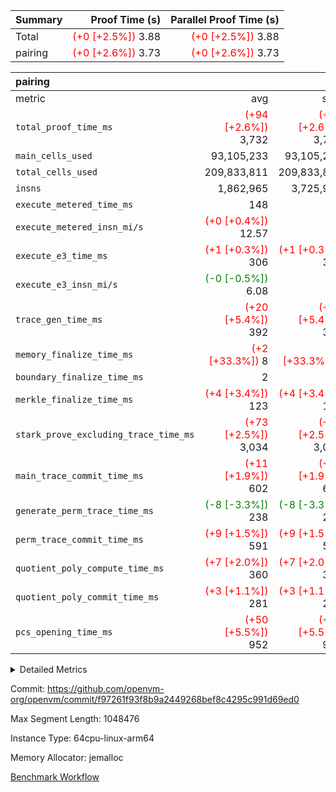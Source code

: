| Summary | Proof Time (s) | Parallel Proof Time (s) |
|:---|---:|---:|
| Total | <span style='color: red'>(+0 [+2.5%])</span> 3.88 | <span style='color: red'>(+0 [+2.5%])</span> 3.88 |
| pairing | <span style='color: red'>(+0 [+2.6%])</span> 3.73 | <span style='color: red'>(+0 [+2.6%])</span> 3.73 |


| pairing |||||
|:---|---:|---:|---:|---:|
|metric|avg|sum|max|min|
| `total_proof_time_ms ` | <span style='color: red'>(+94 [+2.6%])</span> 3,732 | <span style='color: red'>(+94 [+2.6%])</span> 3,732 | <span style='color: red'>(+94 [+2.6%])</span> 3,732 | <span style='color: red'>(+94 [+2.6%])</span> 3,732 |
| `main_cells_used     ` |  93,105,233 |  93,105,233 |  93,105,233 |  93,105,233 |
| `total_cells_used    ` |  209,833,811 |  209,833,811 |  209,833,811 |  209,833,811 |
| `insns               ` |  1,862,965 |  3,725,930 |  1,862,965 |  1,862,965 |
| `execute_metered_time_ms` |  148 | -          | -          | -          |
| `execute_metered_insn_mi/s` | <span style='color: red'>(+0 [+0.4%])</span> 12.57 | -          | <span style='color: red'>(+0 [+0.4%])</span> 12.57 | <span style='color: red'>(+0 [+0.4%])</span> 12.57 |
| `execute_e3_time_ms  ` | <span style='color: red'>(+1 [+0.3%])</span> 306 | <span style='color: red'>(+1 [+0.3%])</span> 306 | <span style='color: red'>(+1 [+0.3%])</span> 306 | <span style='color: red'>(+1 [+0.3%])</span> 306 |
| `execute_e3_insn_mi/s` | <span style='color: green'>(-0 [-0.5%])</span> 6.08 | -          | <span style='color: green'>(-0 [-0.5%])</span> 6.08 | <span style='color: green'>(-0 [-0.5%])</span> 6.08 |
| `trace_gen_time_ms   ` | <span style='color: red'>(+20 [+5.4%])</span> 392 | <span style='color: red'>(+20 [+5.4%])</span> 392 | <span style='color: red'>(+20 [+5.4%])</span> 392 | <span style='color: red'>(+20 [+5.4%])</span> 392 |
| `memory_finalize_time_ms` | <span style='color: red'>(+2 [+33.3%])</span> 8 | <span style='color: red'>(+2 [+33.3%])</span> 8 | <span style='color: red'>(+2 [+33.3%])</span> 8 | <span style='color: red'>(+2 [+33.3%])</span> 8 |
| `boundary_finalize_time_ms` |  2 |  2 |  2 |  2 |
| `merkle_finalize_time_ms` | <span style='color: red'>(+4 [+3.4%])</span> 123 | <span style='color: red'>(+4 [+3.4%])</span> 123 | <span style='color: red'>(+4 [+3.4%])</span> 123 | <span style='color: red'>(+4 [+3.4%])</span> 123 |
| `stark_prove_excluding_trace_time_ms` | <span style='color: red'>(+73 [+2.5%])</span> 3,034 | <span style='color: red'>(+73 [+2.5%])</span> 3,034 | <span style='color: red'>(+73 [+2.5%])</span> 3,034 | <span style='color: red'>(+73 [+2.5%])</span> 3,034 |
| `main_trace_commit_time_ms` | <span style='color: red'>(+11 [+1.9%])</span> 602 | <span style='color: red'>(+11 [+1.9%])</span> 602 | <span style='color: red'>(+11 [+1.9%])</span> 602 | <span style='color: red'>(+11 [+1.9%])</span> 602 |
| `generate_perm_trace_time_ms` | <span style='color: green'>(-8 [-3.3%])</span> 238 | <span style='color: green'>(-8 [-3.3%])</span> 238 | <span style='color: green'>(-8 [-3.3%])</span> 238 | <span style='color: green'>(-8 [-3.3%])</span> 238 |
| `perm_trace_commit_time_ms` | <span style='color: red'>(+9 [+1.5%])</span> 591 | <span style='color: red'>(+9 [+1.5%])</span> 591 | <span style='color: red'>(+9 [+1.5%])</span> 591 | <span style='color: red'>(+9 [+1.5%])</span> 591 |
| `quotient_poly_compute_time_ms` | <span style='color: red'>(+7 [+2.0%])</span> 360 | <span style='color: red'>(+7 [+2.0%])</span> 360 | <span style='color: red'>(+7 [+2.0%])</span> 360 | <span style='color: red'>(+7 [+2.0%])</span> 360 |
| `quotient_poly_commit_time_ms` | <span style='color: red'>(+3 [+1.1%])</span> 281 | <span style='color: red'>(+3 [+1.1%])</span> 281 | <span style='color: red'>(+3 [+1.1%])</span> 281 | <span style='color: red'>(+3 [+1.1%])</span> 281 |
| `pcs_opening_time_ms ` | <span style='color: red'>(+50 [+5.5%])</span> 952 | <span style='color: red'>(+50 [+5.5%])</span> 952 | <span style='color: red'>(+50 [+5.5%])</span> 952 | <span style='color: red'>(+50 [+5.5%])</span> 952 |



<details>
<summary>Detailed Metrics</summary>

|  | keygen_time_ms | commit_exe_time_ms | app proof_time_ms |
| --- | --- | --- |
|  | 1,044 | 11 | 5,329 | 

| group | prove_segment_time_ms | memory_to_vec_partition_time_ms | insns | fri.log_blowup | execute_metered_time_ms | execute_metered_insn_mi/s | compute_user_public_values_proof_time_ms |
| --- | --- | --- | --- | --- | --- | --- | --- |
| pairing | 5,108 | 23 | 1,862,965 | 1 | 148 | 12.57 | 58 | 

| group | air_name | quotient_deg | interactions | constraints |
| --- | --- | --- | --- | --- |
| pairing | AccessAdapterAir<16> | 2 | 5 | 12 | 
| pairing | AccessAdapterAir<2> | 2 | 5 | 12 | 
| pairing | AccessAdapterAir<32> | 2 | 5 | 12 | 
| pairing | AccessAdapterAir<4> | 2 | 5 | 12 | 
| pairing | AccessAdapterAir<8> | 2 | 5 | 12 | 
| pairing | BitwiseOperationLookupAir<8> | 2 | 2 | 4 | 
| pairing | KeccakVmAir | 2 | 321 | 4,513 | 
| pairing | MemoryMerkleAir<8> | 2 | 4 | 39 | 
| pairing | PersistentBoundaryAir<8> | 2 | 3 | 7 | 
| pairing | PhantomAir | 2 | 3 | 5 | 
| pairing | Poseidon2PeripheryAir<BabyBearParameters>, 1> | 2 | 1 | 286 | 
| pairing | ProgramAir | 1 | 1 | 4 | 
| pairing | RangeTupleCheckerAir<2> | 1 | 1 | 4 | 
| pairing | Rv32HintStoreAir | 2 | 18 | 28 | 
| pairing | VariableRangeCheckerAir | 1 | 1 | 4 | 
| pairing | VmAirWrapper<Rv32BaseAluAdapterAir, BaseAluCoreAir<4, 8> | 2 | 20 | 37 | 
| pairing | VmAirWrapper<Rv32BaseAluAdapterAir, LessThanCoreAir<4, 8> | 2 | 18 | 40 | 
| pairing | VmAirWrapper<Rv32BaseAluAdapterAir, ShiftCoreAir<4, 8> | 2 | 24 | 91 | 
| pairing | VmAirWrapper<Rv32BranchAdapterAir, BranchEqualCoreAir<4> | 2 | 11 | 20 | 
| pairing | VmAirWrapper<Rv32BranchAdapterAir, BranchLessThanCoreAir<4, 8> | 2 | 13 | 35 | 
| pairing | VmAirWrapper<Rv32CondRdWriteAdapterAir, Rv32JalLuiCoreAir> | 2 | 10 | 18 | 
| pairing | VmAirWrapper<Rv32IsEqualModAdapterAir<2, 1, 32, 32>, ModularIsEqualCoreAir<32, 4, 8> | 2 | 25 | 225 | 
| pairing | VmAirWrapper<Rv32JalrAdapterAir, Rv32JalrCoreAir> | 2 | 16 | 20 | 
| pairing | VmAirWrapper<Rv32LoadStoreAdapterAir, LoadSignExtendCoreAir<4, 8> | 2 | 18 | 33 | 
| pairing | VmAirWrapper<Rv32LoadStoreAdapterAir, LoadStoreCoreAir<4> | 2 | 17 | 40 | 
| pairing | VmAirWrapper<Rv32MultAdapterAir, DivRemCoreAir<4, 8> | 2 | 25 | 84 | 
| pairing | VmAirWrapper<Rv32MultAdapterAir, MulHCoreAir<4, 8> | 2 | 24 | 31 | 
| pairing | VmAirWrapper<Rv32MultAdapterAir, MultiplicationCoreAir<4, 8> | 2 | 19 | 19 | 
| pairing | VmAirWrapper<Rv32RdWriteAdapterAir, Rv32AuipcCoreAir> | 2 | 12 | 14 | 
| pairing | VmAirWrapper<Rv32VecHeapAdapterAir<1, 2, 2, 32, 32>, FieldExpressionCoreAir> | 2 | 415 | 480 | 
| pairing | VmAirWrapper<Rv32VecHeapAdapterAir<2, 1, 1, 32, 32>, FieldExpressionCoreAir> | 2 | 158 | 190 | 
| pairing | VmAirWrapper<Rv32VecHeapAdapterAir<2, 2, 2, 32, 32>, FieldExpressionCoreAir> | 2 | 428 | 457 | 
| pairing | VmConnectorAir | 2 | 5 | 11 | 

| group | air_name | segment | rows | prep_cols | perm_cols | main_cols | cells |
| --- | --- | --- | --- | --- | --- | --- | --- |
| pairing | AccessAdapterAir<16> | 0 | 262,144 |  | 16 | 25 | 10,747,904 | 
| pairing | AccessAdapterAir<32> | 0 | 131,072 |  | 16 | 41 | 7,471,104 | 
| pairing | AccessAdapterAir<8> | 0 | 524,288 |  | 16 | 17 | 17,301,504 | 
| pairing | BitwiseOperationLookupAir<8> | 0 | 65,536 | 3 | 8 | 2 | 655,360 | 
| pairing | MemoryMerkleAir<8> | 0 | 32,768 |  | 16 | 32 | 1,572,864 | 
| pairing | PersistentBoundaryAir<8> | 0 | 32,768 |  | 12 | 20 | 1,048,576 | 
| pairing | PhantomAir | 0 | 1 |  | 12 | 6 | 18 | 
| pairing | Poseidon2PeripheryAir<BabyBearParameters>, 1> | 0 | 32,768 |  | 8 | 300 | 10,092,544 | 
| pairing | ProgramAir | 0 | 32,768 |  | 8 | 10 | 589,824 | 
| pairing | RangeTupleCheckerAir<2> | 0 | 524,288 | 2 | 8 | 1 | 4,718,592 | 
| pairing | Rv32HintStoreAir | 0 | 256 |  | 44 | 32 | 19,456 | 
| pairing | VariableRangeCheckerAir | 0 | 262,144 | 2 | 8 | 1 | 2,359,296 | 
| pairing | VmAirWrapper<Rv32BaseAluAdapterAir, BaseAluCoreAir<4, 8> | 0 | 1,048,576 |  | 52 | 36 | 92,274,688 | 
| pairing | VmAirWrapper<Rv32BaseAluAdapterAir, LessThanCoreAir<4, 8> | 0 | 65,536 |  | 40 | 37 | 5,046,272 | 
| pairing | VmAirWrapper<Rv32BaseAluAdapterAir, ShiftCoreAir<4, 8> | 0 | 2,048 |  | 52 | 53 | 215,040 | 
| pairing | VmAirWrapper<Rv32BranchAdapterAir, BranchEqualCoreAir<4> | 0 | 262,144 |  | 28 | 26 | 14,155,776 | 
| pairing | VmAirWrapper<Rv32BranchAdapterAir, BranchLessThanCoreAir<4, 8> | 0 | 131,072 |  | 32 | 32 | 8,388,608 | 
| pairing | VmAirWrapper<Rv32CondRdWriteAdapterAir, Rv32JalLuiCoreAir> | 0 | 8,192 |  | 28 | 18 | 376,832 | 
| pairing | VmAirWrapper<Rv32IsEqualModAdapterAir<2, 1, 32, 32>, ModularIsEqualCoreAir<32, 4, 8> | 0 | 32 |  | 56 | 166 | 7,104 | 
| pairing | VmAirWrapper<Rv32JalrAdapterAir, Rv32JalrCoreAir> | 0 | 65,536 |  | 36 | 28 | 4,194,304 | 
| pairing | VmAirWrapper<Rv32LoadStoreAdapterAir, LoadStoreCoreAir<4> | 0 | 1,048,576 |  | 52 | 41 | 97,517,568 | 
| pairing | VmAirWrapper<Rv32MultAdapterAir, MulHCoreAir<4, 8> | 0 | 256 |  | 72 | 39 | 28,416 | 
| pairing | VmAirWrapper<Rv32MultAdapterAir, MultiplicationCoreAir<4, 8> | 0 | 512 |  | 52 | 31 | 42,496 | 
| pairing | VmAirWrapper<Rv32RdWriteAdapterAir, Rv32AuipcCoreAir> | 0 | 32,768 |  | 28 | 20 | 1,572,864 | 
| pairing | VmAirWrapper<Rv32VecHeapAdapterAir<2, 1, 1, 32, 32>, FieldExpressionCoreAir> | 0 | 1,024 |  | 320 | 263 | 596,992 | 
| pairing | VmAirWrapper<Rv32VecHeapAdapterAir<2, 2, 2, 32, 32>, FieldExpressionCoreAir> | 0 | 16,384 |  | 604 | 497 | 18,038,784 | 
| pairing | VmConnectorAir | 0 | 2 | 1 | 16 | 5 | 42 | 

| group | segment | trace_gen_time_ms | total_proof_time_ms | total_cells_used | total_cells | stark_prove_excluding_trace_time_ms | quotient_poly_compute_time_ms | quotient_poly_commit_time_ms | perm_trace_commit_time_ms | pcs_opening_time_ms | merkle_finalize_time_ms | memory_to_vec_partition_time_ms | memory_finalize_time_ms | main_trace_commit_time_ms | main_cells_used | insns | generate_perm_trace_time_ms | execute_e3_time_ms | execute_e3_insn_mi/s | boundary_finalize_time_ms |
| --- | --- | --- | --- | --- | --- | --- | --- | --- | --- | --- | --- | --- | --- | --- | --- | --- | --- | --- | --- | --- |
| pairing | 0 | 392 | 3,732 | 209,833,811 | 304,931,516 | 3,034 | 360 | 281 | 591 | 952 | 123 | 26 | 8 | 602 | 93,105,233 | 1,862,965 | 238 | 306 | 6.08 | 2 | 

| group | segment | trace_height_constraint | weighted_sum | threshold |
| --- | --- | --- | --- | --- |
| pairing | 0 | 0 | 5,382,342 | 2,013,265,921 | 
| pairing | 0 | 1 | 18,152,512 | 2,013,265,921 | 
| pairing | 0 | 2 | 2,691,171 | 2,013,265,921 | 
| pairing | 0 | 3 | 25,000,068 | 2,013,265,921 | 
| pairing | 0 | 4 | 131,072 | 2,013,265,921 | 
| pairing | 0 | 5 | 65,536 | 2,013,265,921 | 
| pairing | 0 | 6 | 6,016,192 | 2,013,265,921 | 
| pairing | 0 | 7 | 4,096 | 2,013,265,921 | 
| pairing | 0 | 8 | 58,426,029 | 2,013,265,921 | 

</details>


Commit: https://github.com/openvm-org/openvm/commit/f97261f93f8b9a2449268bef8c4295c991d69ed0

Max Segment Length: 1048476

Instance Type: 64cpu-linux-arm64

Memory Allocator: jemalloc

[Benchmark Workflow](https://github.com/openvm-org/openvm/actions/runs/16512575490)
